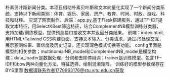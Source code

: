 朴素贝叶斯新闻分类。本项目借助朴素贝叶斯和文本向量化实现了一个新闻分类系统，支持以下新闻类别：体育、娱乐、家居、房产、教育、时尚、时政、游戏、科技和财经。
实现了网页制作。后端：app.py,基于Flask搭建服务，通过TF-IDF提取文本特征，用SelectKBest筛选特征，结合ComplementNB模型训练分类器，支持加载/训练模型，提供预测接口接收文本并返回分类结果。
前端：index.html,用HTML+Tailwind CSS构建页面，支持文本输入、分类请求，通过JS处理交互，展示预测结果、置信度及历史记录，还实现深色模式切换等功能。
config里面是模型的相关参数；multinomialNB_model和ComplementNB_model是模型构建；data_loader是数据处理，分词和去除停用词；trainer是训练模型，包含TF-IDF和bow两种向量化方法，特征选择，绘制混淆矩阵。
训练好的模型参数保存在BYS里面
数据请联系作者1779963176@stu.xjtu.edu.cn获取
